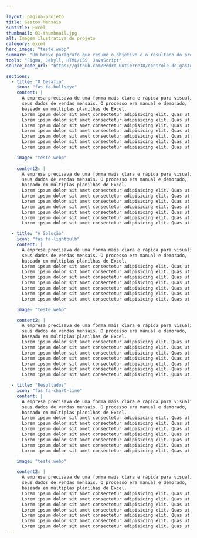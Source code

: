 ```yaml
---

layout: pagina-projeto
title: Gastos Mensais
subtitle: Excel
thumbnail: 01-thumbnail.jpg
alt: Imagem ilustrativa do projeto
category: excel
hero_image: "teste.webp"
summary: "Um breve parágrafo que resume o objetivo e o resultado do projeto."
tools: "Figma, Jekyll, HTML/CSS, JavaScript"
source_code_url: "https://github.com/Pedro-Gutierre18/controle-de-gastos-mensais-excel"

sections:
  - title: "O Desafio"
    icon: "fas fa-bullseye"
    content: |
      A empresa precisava de uma forma mais clara e rápida para visualizar 
      seus dados de vendas mensais. O processo era manual e demorado, 
      baseado em múltiplas planilhas de Excel.
      Lorem ipsum dolor sit amet consectetur adipisicing elit. Quas ut aliquid architecto velit in at ullam cum molestiae quod, adipisci unde libero nihil consequuntur aspernatur possimus maiores eligendi dolores distinctio?
      Lorem ipsum dolor sit amet consectetur adipisicing elit. Quas ut aliquid architecto velit in at ullam cum molestiae quod, adipisci unde libero nihil consequuntur aspernatur possimus maiores eligendi dolores distinctio?
      Lorem ipsum dolor sit amet consectetur adipisicing elit. Quas ut aliquid architecto velit in at ullam cum molestiae quod, adipisci unde libero nihil consequuntur aspernatur possimus maiores eligendi dolores distinctio?
      Lorem ipsum dolor sit amet consectetur adipisicing elit. Quas ut aliquid architecto velit in at ullam cum molestiae quod, adipisci unde libero nihil consequuntur aspernatur possimus maiores eligendi dolores distinctio?
      Lorem ipsum dolor sit amet consectetur adipisicing elit. Quas ut aliquid architecto velit in at ullam cum molestiae quod, adipisci unde libero nihil consequuntur aspernatur possimus maiores eligendi dolores distinctio?
      Lorem ipsum dolor sit amet consectetur adipisicing elit. Quas ut aliquid architecto velit in at ullam cum molestiae quod, adipisci unde libero nihil consequuntur aspernatur possimus maiores eligendi dolores distinctio?
      Lorem ipsum dolor sit amet consectetur adipisicing elit. Quas ut aliquid architecto velit in at ullam cum molestiae quod, adipisci unde libero nihil consequuntur aspernatur possimus maiores eligendi dolores distinctio?

    image: "teste.webp"
    
    content2: |
      A empresa precisava de uma forma mais clara e rápida para visualizar 
      seus dados de vendas mensais. O processo era manual e demorado, 
      baseado em múltiplas planilhas de Excel.
      Lorem ipsum dolor sit amet consectetur adipisicing elit. Quas ut aliquid architecto velit in at ullam cum molestiae quod, adipisci unde libero nihil consequuntur aspernatur possimus maiores eligendi dolores distinctio?
      Lorem ipsum dolor sit amet consectetur adipisicing elit. Quas ut aliquid architecto velit in at ullam cum molestiae quod, adipisci unde libero nihil consequuntur aspernatur possimus maiores eligendi dolores distinctio?
      Lorem ipsum dolor sit amet consectetur adipisicing elit. Quas ut aliquid architecto velit in at ullam cum molestiae quod, adipisci unde libero nihil consequuntur aspernatur possimus maiores eligendi dolores distinctio?
      Lorem ipsum dolor sit amet consectetur adipisicing elit. Quas ut aliquid architecto velit in at ullam cum molestiae quod, adipisci unde libero nihil consequuntur aspernatur possimus maiores eligendi dolores distinctio?
      Lorem ipsum dolor sit amet consectetur adipisicing elit. Quas ut aliquid architecto velit in at ullam cum molestiae quod, adipisci unde libero nihil consequuntur aspernatur possimus maiores eligendi dolores distinctio?
      Lorem ipsum dolor sit amet consectetur adipisicing elit. Quas ut aliquid architecto velit in at ullam cum molestiae quod, adipisci unde libero nihil consequuntur aspernatur possimus maiores eligendi dolores distinctio?
      Lorem ipsum dolor sit amet consectetur adipisicing elit. Quas ut aliquid architecto velit in at ullam cum molestiae quod, adipisci unde libero nihil consequuntur aspernatur possimus maiores eligendi dolores distinctio?

  - title: "A Solução"
    icon: "fas fa-lightbulb"
    content: |
      A empresa precisava de uma forma mais clara e rápida para visualizar 
      seus dados de vendas mensais. O processo era manual e demorado, 
      baseado em múltiplas planilhas de Excel.
      Lorem ipsum dolor sit amet consectetur adipisicing elit. Quas ut aliquid architecto velit in at ullam cum molestiae quod, adipisci unde libero nihil consequuntur aspernatur possimus maiores eligendi dolores distinctio?
      Lorem ipsum dolor sit amet consectetur adipisicing elit. Quas ut aliquid architecto velit in at ullam cum molestiae quod, adipisci unde libero nihil consequuntur aspernatur possimus maiores eligendi dolores distinctio?
      Lorem ipsum dolor sit amet consectetur adipisicing elit. Quas ut aliquid architecto velit in at ullam cum molestiae quod, adipisci unde libero nihil consequuntur aspernatur possimus maiores eligendi dolores distinctio?
      Lorem ipsum dolor sit amet consectetur adipisicing elit. Quas ut aliquid architecto velit in at ullam cum molestiae quod, adipisci unde libero nihil consequuntur aspernatur possimus maiores eligendi dolores distinctio?
      Lorem ipsum dolor sit amet consectetur adipisicing elit. Quas ut aliquid architecto velit in at ullam cum molestiae quod, adipisci unde libero nihil consequuntur aspernatur possimus maiores eligendi dolores distinctio?
      Lorem ipsum dolor sit amet consectetur adipisicing elit. Quas ut aliquid architecto velit in at ullam cum molestiae quod, adipisci unde libero nihil consequuntur aspernatur possimus maiores eligendi dolores distinctio?
      Lorem ipsum dolor sit amet consectetur adipisicing elit. Quas ut aliquid architecto velit in at ullam cum molestiae quod, adipisci unde libero nihil consequuntur aspernatur possimus maiores eligendi dolores distinctio?

    image: "teste.webp"

    content2: |
      A empresa precisava de uma forma mais clara e rápida para visualizar 
      seus dados de vendas mensais. O processo era manual e demorado, 
      baseado em múltiplas planilhas de Excel.
      Lorem ipsum dolor sit amet consectetur adipisicing elit. Quas ut aliquid architecto velit in at ullam cum molestiae quod, adipisci unde libero nihil consequuntur aspernatur possimus maiores eligendi dolores distinctio?
      Lorem ipsum dolor sit amet consectetur adipisicing elit. Quas ut aliquid architecto velit in at ullam cum molestiae quod, adipisci unde libero nihil consequuntur aspernatur possimus maiores eligendi dolores distinctio?
      Lorem ipsum dolor sit amet consectetur adipisicing elit. Quas ut aliquid architecto velit in at ullam cum molestiae quod, adipisci unde libero nihil consequuntur aspernatur possimus maiores eligendi dolores distinctio?
      Lorem ipsum dolor sit amet consectetur adipisicing elit. Quas ut aliquid architecto velit in at ullam cum molestiae quod, adipisci unde libero nihil consequuntur aspernatur possimus maiores eligendi dolores distinctio?
      Lorem ipsum dolor sit amet consectetur adipisicing elit. Quas ut aliquid architecto velit in at ullam cum molestiae quod, adipisci unde libero nihil consequuntur aspernatur possimus maiores eligendi dolores distinctio?
      Lorem ipsum dolor sit amet consectetur adipisicing elit. Quas ut aliquid architecto velit in at ullam cum molestiae quod, adipisci unde libero nihil consequuntur aspernatur possimus maiores eligendi dolores distinctio?
      Lorem ipsum dolor sit amet consectetur adipisicing elit. Quas ut aliquid architecto velit in at ullam cum molestiae quod, adipisci unde libero nihil consequuntur aspernatur possimus maiores eligendi dolores distinctio?

  - title: "Resultados"
    icon: "fas fa-chart-line"
    content: |
      A empresa precisava de uma forma mais clara e rápida para visualizar 
      seus dados de vendas mensais. O processo era manual e demorado, 
      baseado em múltiplas planilhas de Excel.
      Lorem ipsum dolor sit amet consectetur adipisicing elit. Quas ut aliquid architecto velit in at ullam cum molestiae quod, adipisci unde libero nihil consequuntur aspernatur possimus maiores eligendi dolores distinctio?
      Lorem ipsum dolor sit amet consectetur adipisicing elit. Quas ut aliquid architecto velit in at ullam cum molestiae quod, adipisci unde libero nihil consequuntur aspernatur possimus maiores eligendi dolores distinctio?
      Lorem ipsum dolor sit amet consectetur adipisicing elit. Quas ut aliquid architecto velit in at ullam cum molestiae quod, adipisci unde libero nihil consequuntur aspernatur possimus maiores eligendi dolores distinctio?
      Lorem ipsum dolor sit amet consectetur adipisicing elit. Quas ut aliquid architecto velit in at ullam cum molestiae quod, adipisci unde libero nihil consequuntur aspernatur possimus maiores eligendi dolores distinctio?
      Lorem ipsum dolor sit amet consectetur adipisicing elit. Quas ut aliquid architecto velit in at ullam cum molestiae quod, adipisci unde libero nihil consequuntur aspernatur possimus maiores eligendi dolores distinctio?
      Lorem ipsum dolor sit amet consectetur adipisicing elit. Quas ut aliquid architecto velit in at ullam cum molestiae quod, adipisci unde libero nihil consequuntur aspernatur possimus maiores eligendi dolores distinctio?
      Lorem ipsum dolor sit amet consectetur adipisicing elit. Quas ut aliquid architecto velit in at ullam cum molestiae quod, adipisci unde libero nihil consequuntur aspernatur possimus maiores eligendi dolores distinctio?

    image: "teste.webp"

    content2: |
      A empresa precisava de uma forma mais clara e rápida para visualizar 
      seus dados de vendas mensais. O processo era manual e demorado, 
      baseado em múltiplas planilhas de Excel.
      Lorem ipsum dolor sit amet consectetur adipisicing elit. Quas ut aliquid architecto velit in at ullam cum molestiae quod, adipisci unde libero nihil consequuntur aspernatur possimus maiores eligendi dolores distinctio?
      Lorem ipsum dolor sit amet consectetur adipisicing elit. Quas ut aliquid architecto velit in at ullam cum molestiae quod, adipisci unde libero nihil consequuntur aspernatur possimus maiores eligendi dolores distinctio?
      Lorem ipsum dolor sit amet consectetur adipisicing elit. Quas ut aliquid architecto velit in at ullam cum molestiae quod, adipisci unde libero nihil consequuntur aspernatur possimus maiores eligendi dolores distinctio?
      Lorem ipsum dolor sit amet consectetur adipisicing elit. Quas ut aliquid architecto velit in at ullam cum molestiae quod, adipisci unde libero nihil consequuntur aspernatur possimus maiores eligendi dolores distinctio?
      Lorem ipsum dolor sit amet consectetur adipisicing elit. Quas ut aliquid architecto velit in at ullam cum molestiae quod, adipisci unde libero nihil consequuntur aspernatur possimus maiores eligendi dolores distinctio?
      Lorem ipsum dolor sit amet consectetur adipisicing elit. Quas ut aliquid architecto velit in at ullam cum molestiae quod, adipisci unde libero nihil consequuntur aspernatur possimus maiores eligendi dolores distinctio?
      Lorem ipsum dolor sit amet consectetur adipisicing elit. Quas ut aliquid architecto velit in at ullam cum molestiae quod, adipisci unde libero nihil consequuntur aspernatur possimus maiores eligendi dolores distinctio?
---
```

